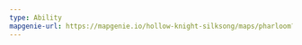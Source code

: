 ```yaml
---
type: Ability
mapgenie-url: https://mapgenie.io/hollow-knight-silksong/maps/pharloom?locationIds=479103
---
```


